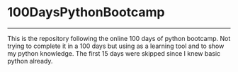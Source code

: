 # 100DaysPythonBootcamp
_________________
This is the repository following the online 100 days of python bootcamp.
Not trying to complete it in a 100 days but using as a learning tool and to show my python knowledge.
The first 15 days were skipped since I knew basic python already.
 
